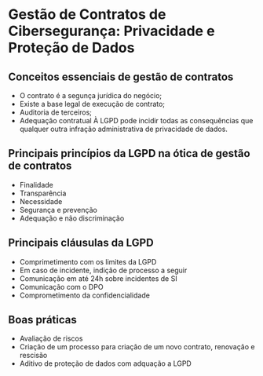 # Gestão de Contratos de Cibersegurança: Privacidade e Proteção de Dados

## Conceitos essenciais de gestão de contratos
- O contrato é a segunça jurídica do negócio;
- Existe a base legal de execução de contrato;
- Auditoria de terceiros;
- Adequação contratual À LGPD pode incidir todas as consequências que qualquer outra infração administrativa de privacidade de dados.

## Principais princípios da LGPD na ótica de gestão de contratos
- Finalidade
- Transparência
- Necessidade
- Segurança e prevenção
- Adequação e não discriminação

## Principais cláusulas da LGPD
- Comprimetimento com os limites da LGPD
- Em caso de incidente, indição de processo a seguir
- Comunicação em até 24h sobre incidentes de SI
- Comunicação com o DPO
- Comprometimento da confidencialidade

## Boas práticas
- Avaliação de riscos
- Criação de um processo para criação de um novo contrato, renovação e rescisão
- Aditivo de proteção de dados com adquação a LGPD